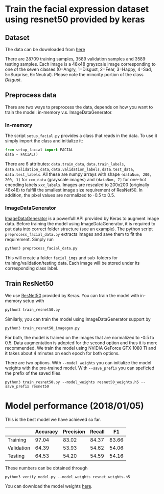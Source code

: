 # Train the facial expression dataset using resnet50 provided by keras

## Dataset

The data can be downloaded from [here](https://www.kaggle.com/c/challenges-in-representation-learning-facial-expression-recognition-challenge/data)

There are 28709 training samples, 3589 validation samples and 3589 testing samples. Each image is a 48x48 grayscale image corresponding to one of the seven classes (0=Angry, 1=Disgust, 2=Fear, 3=Happy, 4=Sad, 5=Surprise, 6=Neutral). Please note the minority portion of the class *Disgust*.

## Preprocess data

There are two ways to preprocess the data, depends on how you want to train the model: in-memory v.s. ImageDataGenerator.

### In-memory
The script `setup_facial.py` provides a class that reads in the data. To use it simply import the class and initialize it:

```python
from setup_facial import FACIAL
data = FACIAL()
```

There are 6 attributes: `data.train_data`, `data.train_labels`, `data.validation_data`, `data.validation_labels`, `data.test_data`, `data.test_labels`. All these are numpy arrays with shape `(dataNum, 200, 200, 1)` for `xxx_data` (grayscale images) and `(dataNum, 7)` for one-hot encoding labels `xxx_labels`. Images are rescaled to 200x200 (originally 48x48) to fulfill the smallest image size requirement of ResNet50. In addition, the pixel values are normalized to -0.5 to 0.5.

### ImageDataGenerator

[ImageDataGenerator](https://keras.io/preprocessing/image/) is a powerfull API provided by Keras to augment image data. Before training the model using ImageDataGenerator, it is required to put data into correct folder structure (see an [example](https://blog.keras.io/building-powerful-image-classification-models-using-very-little-data.html)). The python script `preprocess_facial_data.py` extracts images and save them to fit the requirement. Simply run

```python
python3 preprocess_facial_data.py
```

This will create a folder `facial_imgs` and sub-folders for training/validation/testing data. Each image will be stored under its corresponding class label.

## Train ResNet50

We use [ResNet50](https://keras.io/applications/#resnet50) provided by Keras. You can train the model with in-memory setup with

```python
python3 train_resnet50.py
```

Similarly, you can train the model using ImageDataGenerator support by 

```python
python3 train_resnet50_imagegen.py
``` 

For both, the model is trained on the images that are normalized to -0.5 to 0.5. Data augmentation is adopted for the second option and thus it is more recommended. We train the model using NVIDIA GeForce GTX 1080 Ti and it takes about 4 minutes on each epoch for both options. 

There are two options. With `--model_weights` you can initialize the model weights with the pre-trained model. With `--save_prefix` you can speficied the prefix of the saved files.

```python3
python3 train_resnet50.py --model_weights resnet50_weights.h5 --save_prefix resnet50
```


# Model performance (2018/01/05)

This is the best model we have achieved so far.

|            | Accuracy | Precision | Recall | F1    |
|------------|----------|-----------|--------|-------|
| Training   | 97.04    | 83.02     | 84.37  | 83.66 |
| Validation | 64.39    | 53.93     | 54.62  | 54.06 |
| Testing    | 64.53    | 54.20     | 54.59  | 54.16 |

These numbers can be obtained through

```python3
python3 verify_model.py --model_weights resnet_weights.h5
```

You can download the model weights [here](http://www-personal.umich.edu/~timtu/Downloads/resnet50_faical_expression/resnet50_weights.h5).